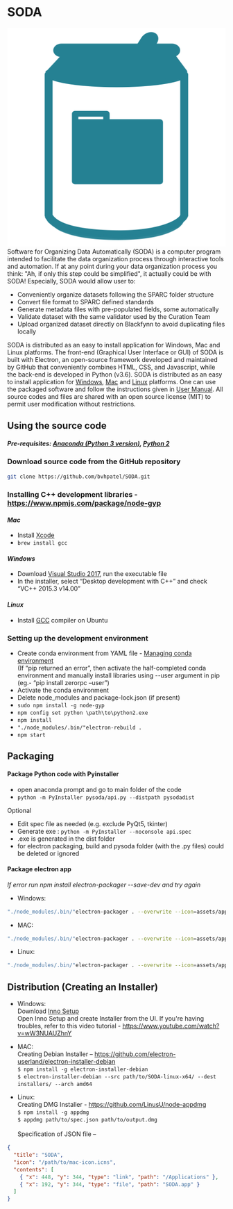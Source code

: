 # SODA
![.](/src/assets/app-icon/png/soda_icon.png)
Software for Organizing Data Automatically (SODA) is a computer program intended to facilitate the data organization process through interactive tools and automation. If at any point during your data organization process you think: "Ah, if only this step could be simplified", it actually could be with SODA! Especially, SODA would allow user to:

*   Conveniently organize datasets following the SPARC folder structure
*   Convert file format to SPARC defined standards
*   Generate metadata files with pre-populated fields, some automatically
*   Validate dataset with the same validator used by the Curation Team
*   Upload organized dataset directly on Blackfynn to avoid duplicating files locally

SODA is distributed as an easy to install application for Windows, Mac and Linux platforms. The front-end (Graphical User Interface or GUI) of SODA is built with Electron, an open-source framework developed and maintained by GitHub that conveniently combines HTML, CSS, and Javascript, while the back-end is developed in Python (v3.6). SODA is distributed as an easy to install application for [Windows](https://3dtholdings-my.sharepoint.com/:u:/g/personal/bpatel_calmi2_org/ESz_2R4PCPJOiOJGSHPGsPABsRzz423tcCbCxCWiVKFW9Q?e=BUDuDg), [Mac](https://3dtholdings-my.sharepoint.com/:u:/g/personal/bpatel_calmi2_org/EWMhxDuXFCZGksl5rgv9hMsBZvRZC4YEGDfqxF7wqyehiQ?e=m7jxv1) and [Linux](https://3dtholdings-my.sharepoint.com/:u:/g/personal/bpatel_calmi2_org/EVMndexbB_9BroB6dk-f1TcBn_aQzPRKWHi8SDmzYBiwcQ?e=WE5UiS) platforms. One can use the packaged software and follow the instructions given in [User Manual](docs/SODA_User_manual.pdf). All source codes and files are shared with an open source license (MIT) to permit user modification without restrictions.

## Using the source code
#### *Pre-requisites: [Anaconda (Python 3 version)](https://www.anaconda.com/distribution/), [Python 2](https://www.python.org/downloads/)*

### Download source code from the GitHub repository
```bash
git clone https://github.com/bvhpatel/SODA.git
```

### Installing C++ development libraries - https://www.npmjs.com/package/node-gyp

#### *Mac*
*   Install [Xcode](https://developer.apple.com/xcode/download/)
*   `brew install gcc`

#### *Windows*
*   Download [Visual Studio 2017](https://visualstudio.microsoft.com/pl/thank-you-downloading-visual-studio/?sku=Community), run the executable file
*   In the installer, select “Desktop development with C++” and check “VC++ 2015.3 v14.00”

#### *Linux*
*   Install [GCC](https://linuxize.com/post/how-to-install-gcc-compiler-on-ubuntu-18-04/) compiler on Ubuntu

### Setting up the development environment
*   Create conda environment from YAML file - [Managing conda environment](https://docs.conda.io/projects/conda/en/latest/user-guide/tasks/manage-environments.html)<br>
(If “pip returned an error”, then activate the half-completed conda environment and manually install libraries using --user argument in pip (eg.- “pip install zerorpc –user”)
*   Activate the conda environment
*   Delete node_modules and package-lock.json (if present)
*   `sudo npm install -g node-gyp`
*   `npm config set python \path\to\python2.exe`
*   `npm install`
*   `"./node_modules/.bin/"electron-rebuild .`
*   `npm start`

## Packaging
#### Package Python code with Pyinstaller
- open anaconda prompt and go to main folder of the code
- `python -m PyInstaller pysoda/api.py --distpath pysodadist`

Optional
- Edit spec file as needed (e.g. exclude PyQt5, tkinter)
- Generate exe : `python -m PyInstaller --noconsole api.spec`
- .exe is generated in the dist folder
- for electron packaging, build and pysoda folder (with the .py files) could be deleted or ignored

#### Package electron app

*If error run
npm install electron-packager --save-dev
and try again*

- Windows:<br>
```bash
"./node_modules/.bin/"electron-packager . --overwrite --icon=assets/app-icon/win/soda_icon.ico
```

- MAC:<br>
```bash
"./node_modules/.bin/"electron-packager . --overwrite --icon=assets/app-icon/mac/soda_icon.icns
```

- Linux:<br>
```bash
"./node_modules/.bin/"electron-packager . --overwrite --icon=assets/app-icon/png/soda_icon.png
```

## Distribution (Creating an Installer)
- Windows:<br>
Download [Inno Setup](http://www.jrsoftware.org/isdl.php)<br>
Open Inno Setup and create Installer from the UI. If you're having troubles, refer to this video tutorial - https://www.youtube.com/watch?v=wW3NUAUZhnY

- MAC:<br>
Creating Debian Installer – https://github.com/electron-userland/electron-installer-debian<br>
`$ npm install -g electron-installer-debian`<br>
`$ electron-installer-debian --src path/to/SODA-linux-x64/ --dest installers/ --arch amd64`<br>

- Linux:<br>
Creating DMG Installer - https://github.com/LinusU/node-appdmg<br>
`$ npm install -g appdmg`<br>
`$ appdmg path/to/spec.json path/to/output.dmg`<br><br>
Specification of JSON file –
```json
{
  "title": "SODA",
  "icon": "/path/to/mac-icon.icns",
  "contents": [
    { "x": 448, "y": 344, "type": "link", "path": "/Applications" },
    { "x": 192, "y": 344, "type": "file", "path": "SODA.app" }
  ]
}
```
